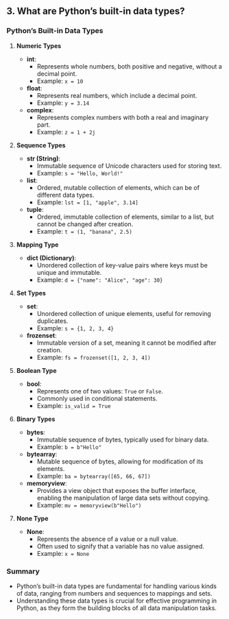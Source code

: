## 3. What are Python’s built-in data types?


### Python’s Built-in Data Types

1. **Numeric Types**
   - **int**: 
     - Represents whole numbers, both positive and negative, without a decimal point.
     - Example: `x = 10`
   - **float**:
     - Represents real numbers, which include a decimal point.
     - Example: `y = 3.14`
   - **complex**:
     - Represents complex numbers with both a real and imaginary part.
     - Example: `z = 1 + 2j`

2. **Sequence Types**
   - **str (String)**:
     - Immutable sequence of Unicode characters used for storing text.
     - Example: `s = "Hello, World!"`
   - **list**:
     - Ordered, mutable collection of elements, which can be of different data types.
     - Example: `lst = [1, "apple", 3.14]`
   - **tuple**:
     - Ordered, immutable collection of elements, similar to a list, but cannot be changed after creation.
     - Example: `t = (1, "banana", 2.5)`

3. **Mapping Type**
   - **dict (Dictionary)**:
     - Unordered collection of key-value pairs where keys must be unique and immutable.
     - Example: `d = {"name": "Alice", "age": 30}`

4. **Set Types**
   - **set**:
     - Unordered collection of unique elements, useful for removing duplicates.
     - Example: `s = {1, 2, 3, 4}`
   - **frozenset**:
     - Immutable version of a set, meaning it cannot be modified after creation.
     - Example: `fs = frozenset([1, 2, 3, 4])`

5. **Boolean Type**
   - **bool**:
     - Represents one of two values: `True` or `False`.
     - Commonly used in conditional statements.
     - Example: `is_valid = True`

6. **Binary Types**
   - **bytes**:
     - Immutable sequence of bytes, typically used for binary data.
     - Example: `b = b"Hello"`
   - **bytearray**:
     - Mutable sequence of bytes, allowing for modification of its elements.
     - Example: `ba = bytearray([65, 66, 67])`
   - **memoryview**:
     - Provides a view object that exposes the buffer interface, enabling the manipulation of large data sets without copying.
     - Example: `mv = memoryview(b"Hello")`

7. **None Type**
   - **None**:
     - Represents the absence of a value or a null value.
     - Often used to signify that a variable has no value assigned.
     - Example: `x = None`

### Summary
- Python’s built-in data types are fundamental for handling various kinds of data, ranging from numbers and sequences to mappings and sets.
- Understanding these data types is crucial for effective programming in Python, as they form the building blocks of all data manipulation tasks.